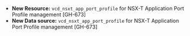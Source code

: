 * **New Resource:** `vcd_nsxt_app_port_profile` for NSX-T Application Port Profile management [GH-673]
* **New Data source:** `vcd_nsxt_app_port_profile` for NSX-T Application Port Profile management [GH-673]
